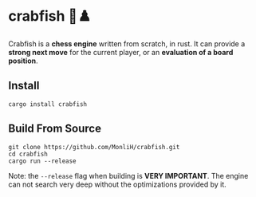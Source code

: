 # crabfish 🦀♟️

Crabfish is a **chess engine** written from scratch, in rust. 
It can provide a **strong next move** for the current player, or an **evaluation of a board position**.

## Install
```
cargo install crabfish
```

## Build From Source

```
git clone https://github.com/MonliH/crabfish.git
cd crabfish
cargo run --release
```

Note: the `--release` flag when building is **VERY IMPORTANT**.
The engine can not search very deep without the optimizations provided by it.

